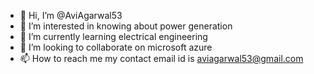 - 👋 Hi, I’m @AviAgarwal53
- 👀 I’m interested in knowing about power generation
- 🌱 I’m currently learning electrical engineering
- 💞️ I’m looking to collaborate on microsoft azure
- 📫 How to reach me my contact email id is aviagarwal53@gmail.com

<!---
AviAgarwal53/AviAgarwal53 is a ✨ special ✨ repository because its `README.md` (this file) appears on your GitHub profile.
You can click the Preview link to take a look at your changes.
--->

